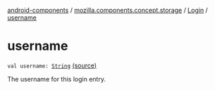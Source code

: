 [android-components](../../index.md) / [mozilla.components.concept.storage](../index.md) / [Login](index.md) / [username](./username.md)

# username

`val username: `[`String`](https://kotlinlang.org/api/latest/jvm/stdlib/kotlin/-string/index.html) [(source)](https://github.com/mozilla-mobile/android-components/blob/master/components/concept/storage/src/main/java/mozilla/components/concept/storage/LoginsStorage.kt#L156)

The username for this login entry.

